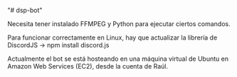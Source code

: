 "# dsp-bot" 

Necesita tener instalado FFMPEG y Python para ejecutar ciertos comandos.

Para funcionar correctamente en Linux, hay que actualizar la librería de DiscordJS -> npm install discord.js

Actualmente el bot se está hosteando en una máquina virtual de Ubuntu en Amazon Web Services (EC2), desde la cuenta de Raúl.

